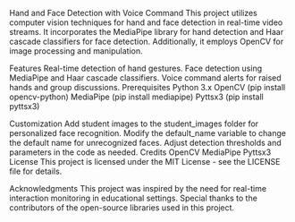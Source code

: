 Hand and Face Detection with Voice Command
This project utilizes computer vision techniques for hand and face detection in real-time video streams. It incorporates the MediaPipe library for hand detection and Haar cascade classifiers for face detection. Additionally, it employs OpenCV for image processing and manipulation.

Features
Real-time detection of hand gestures.
Face detection using MediaPipe and Haar cascade classifiers.
Voice command alerts for raised hands and group discussions.
Prerequisites
Python 3.x
OpenCV (pip install opencv-python)
MediaPipe (pip install mediapipe)
Pyttsx3 (pip install pyttsx3)

Customization
Add student images to the student_images folder for personalized face recognition.
Modify the default_name variable to change the default name for unrecognized faces.
Adjust detection thresholds and parameters in the code as needed.
Credits
OpenCV
MediaPipe
Pyttsx3
License
This project is licensed under the MIT License - see the LICENSE file for details.

Acknowledgments
This project was inspired by the need for real-time interaction monitoring in educational settings.
Special thanks to the contributors of the open-source libraries used in this project.
